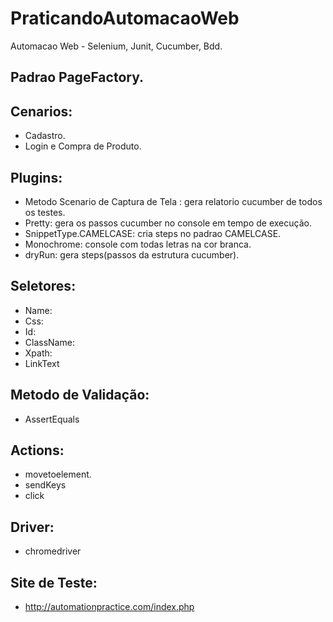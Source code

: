 # PraticandoAutomacaoWeb
Automacao Web - Selenium, Junit, Cucumber, Bdd.

## Padrao PageFactory.

## Cenarios:
 * Cadastro.
 * Login e Compra de Produto.
 
## Plugins:
 * Metodo Scenario de Captura de Tela : gera relatorio cucumber de todos os testes.
 * Pretty: gera os passos cucumber no console em tempo de execução.
 * SnippetType.CAMELCASE: cria steps no padrao CAMELCASE. 
 * Monochrome: console com todas letras na cor branca.
 * dryRun: gera steps(passos da estrutura cucumber).
 
 ## Seletores:
  * Name:
  * Css:
  * Id:
  * ClassName:
  * Xpath:
  * LinkText
  
 ## Metodo de Validação:
  * AssertEquals

 ## Actions:
  * movetoelement.
  * sendKeys
  * click

## Driver:
  * chromedriver
  
 ## Site de Teste:
  * http://automationpractice.com/index.php
  
